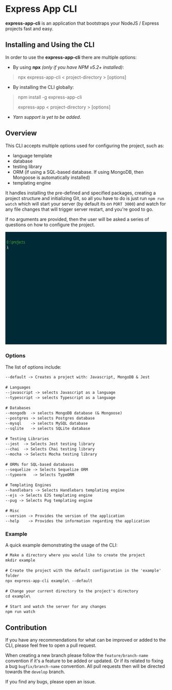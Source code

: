 # Express App CLI

**express-app-cli** is an application that bootstraps your NodeJS / Express projects fast and easy.

## Installing and Using the CLI

In order to use the **express-app-cli** there are multiple options:
- By using **npx** *(only if you have NPM v5.2+ installed)*:
> npx express-app-cli < project-directory > [options]

- By installing the CLI globally:
> npm install -g express-app-cli
>
> express-app < project-directory >  [options]

- *Yarn support is yet to be added*.

## Overview

This CLI accepts multiple options used for configuring the project, such as:
- language template
- database
- testing library
- ORM (if using a SQL-based database. If using MongoDB, then Mongoose is automatically installed)
- templating engine

It handles installing the pre-defined and specified packages, creating a project structure and initializing Git, so all you have to do is just run `npm run watch` which will start your server (by default its on `PORT 3000`) and watch for any file changes that will trigger server restart, and you're good to go.

If no arguments are provided, then the user will be asked a series of questions on how to configure the project.

<p align='center'>
    <img src='./example.gif' width='750' height="350" alt='Example'>
</p>

### Options

The list of options include:

    --default -> Creates a project with: Javascript, MongoDB & Jest

    # Languages
    --javascript -> selects Javascript as a language
    --typescript -> selects Typescript as a language

    # Databases
    --mongodb  -> selects MongoDB database (& Mongoose)
    --postgres -> selects Postgres database
    --mysql    -> selects MySQL database
    --sqlite   -> selects SQLite database

    # Testing Libraries
    --jest  -> Selects Jest testing library
    --chai  -> Selects Chai testing library
    --mocha -> Selects Mocha testing library

    # ORMs for SQL-based databases
    --sequelize -> Selects Sequelize ORM
    --typeorm   -> Selects TypeORM 

    # Templating Engines
    --handlebars -> Selects Handlebars templating engine
    --ejs -> Selects EJS templating engine
    --pug -> Selects Pug templating engine

    # Misc
    --version -> Provides the version of the application
    --help    -> Provides the information regarding the application

### Example

A quick example demonstrating the usage of the CLI:

    # Make a directory where you would like to create the project
    mkdir example

    # Create the project with the default configuration in the 'example' folder
    npx express-app-cli example\ --default

    # Change your current directory to the project's directory 
    cd example\

    # Start and watch the server for any changes
    npm run watch


## Contribution
If you have any recommendations for what can be improved or added to the CLI, please feel free to open a pull request.

When creating a new branch please follow the `feature/branch-name` convention if it's a feature to be added or updated. Or if its related to fixing a bug `bugfix/branch-name` convention. All pull requests then will be directed towards the `develop` branch.

If you find any bugs, please open an issue.